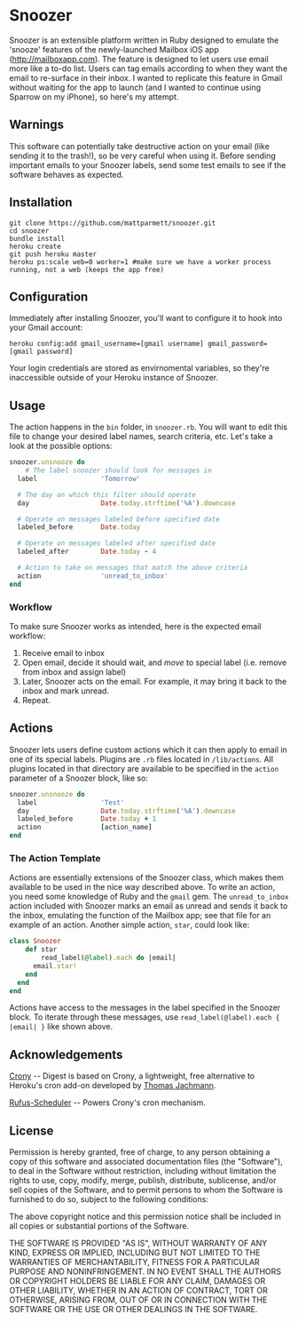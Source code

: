 # Snoozer #

Snoozer is an extensible platform written in Ruby designed to emulate the 'snooze' features of the newly-launched Mailbox iOS app (http://mailboxapp.com).  The feature is designed to let users use email more like a to-do list.  Users can tag emails according to when they want the email to re-surface in their inbox.  I wanted to replicate this feature in Gmail without waiting for the app to launch (and I wanted to continue using Sparrow on my iPhone), so here's my attempt.

## Warnings ##

This software can potentially take destructive action on your email (like sending it to the trash!), so be very careful when using it.  Before sending important emails to your Snoozer labels, send some test emails to see if the software behaves as expected.

## Installation ##

```
git clone https://github.com/mattparmett/snoozer.git
cd snoozer
bundle install
heroku create
git push heroku master
heroku ps:scale web=0 worker=1 #make sure we have a worker process running, not a web (keeps the app free)
```

## Configuration ##

Immediately after installing Snoozer, you'll want to configure it to hook into your Gmail account:

	heroku config:add gmail_username=[gmail username] gmail_password=[gmail password]

Your login credentials are stored as envirnomental variables, so they're inaccessible outside of your Heroku instance of Snoozer.

## Usage ##

The action happens in the `bin` folder, in `snoozer.rb`.  You will want to edit this file to change your desired label names, search criteria, etc.  Let's take a look at the possible options:

```ruby
snoozer.unsnooze do
	# The label snoozer should look for messages in
  label                'Tomorrow'

  # The day on which this filter should operate
  day                  Date.today.strftime('%A').downcase

  # Operate on messages labeled before specified date
  labeled_before       Date.today

  # Operate on messages labeled after specified date
  labeled_after        Date.today - 4

  # Action to take on messages that match the above criteria
  action               'unread_to_inbox'
end
```

### Workflow

To make sure Snoozer works as intended, here is the expected email workflow:

1.	Receive email to inbox
2.	Open email, decide it should wait, and *move* to special label (i.e. remove from inbox and assign label)
3.	Later, Snoozer acts on the email.  For example, it may bring it back to the inbox and mark unread.
4.	Repeat.

## Actions ##

Snoozer lets users define custom actions which it can then apply to email in one of its special labels.  Plugins are ```.rb``` files located in `/lib/actions`.  All plugins located in that directory are available to be specified in the `action` parameter of a Snoozer block, like so:

```ruby
snoozer.unsnooze do
  label                'Test'
  day                  Date.today.strftime('%A').downcase
  labeled_before       Date.today + 1
  action               [action_name]
end
```

### The Action Template ###

Actions are essentially extensions of the Snoozer class, which makes them available to be used in the nice way described above.  To write an action, you need some knowledge of Ruby and the `gmail` gem.  The `unread_to_inbox` action included with Snoozer marks an email as unread and sends it back to the inbox, emulating the function of the Mailbox app; see that file for an example of an action.  Another simple action, `star`, could look like:

```ruby
class Snoozer
	def star
		read_label(@label).each do |email|
      email.star!
    end
  end
end
```

Actions have access to the messages in the label specified in the Snoozer block.  To iterate through these messages, use `read_label(@label).each { |email| }` like shown above.

## Acknowledgements ##

[Crony](https://github.com/thomasjachmann/crony) -- Digest is based on Crony, a lightweight, free alternative to Heroku's cron add-on developed by [Thomas Jachmann](https://github.com/thomasjachmann).

[Rufus-Scheduler](https://github.com/jmettraux/rufus-scheduler) -- Powers Crony's cron mechanism.

## License ##

Permission is hereby granted, free of charge, to any person obtaining a copy of this software and associated documentation files (the "Software"), to deal in the Software without restriction, including without limitation the rights to use, copy, modify, merge, publish, distribute, sublicense, and/or sell copies of the Software, and to permit persons to whom the Software is furnished to do so, subject to the following conditions:

The above copyright notice and this permission notice shall be included in all copies or substantial portions of the Software.

THE SOFTWARE IS PROVIDED "AS IS", WITHOUT WARRANTY OF ANY KIND, EXPRESS OR IMPLIED, INCLUDING BUT NOT LIMITED TO THE WARRANTIES OF MERCHANTABILITY, FITNESS FOR A PARTICULAR PURPOSE AND NONINFRINGEMENT. IN NO EVENT SHALL THE AUTHORS OR COPYRIGHT HOLDERS BE LIABLE FOR ANY CLAIM, DAMAGES OR OTHER LIABILITY, WHETHER IN AN ACTION OF CONTRACT, TORT OR OTHERWISE, ARISING FROM, OUT OF OR IN CONNECTION WITH THE SOFTWARE OR THE USE OR OTHER DEALINGS IN THE SOFTWARE.